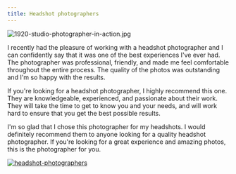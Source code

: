 ```yaml
---
title: Headshot photographers
---
```


![1920-studio-photographer-in-action.jpg](/1920-studio-photographer-in-action.jpg)

I recently had the pleasure of working with a headshot photographer and I can confidently say that it was one of the best experiences I've ever had. The photographer was professional, friendly, and made me feel comfortable throughout the entire process. The quality of the photos was outstanding and I'm so happy with the results.

If you're looking for a headshot photographer, I highly recommend this one. They are knowledgeable, experienced, and passionate about their work. They will take the time to get to know you and your needs, and will work hard to ensure that you get the best possible results.

I'm so glad that I chose this photographer for my headshots. I would definitely recommend them to anyone looking for a quality headshot photographer. If you're looking for a great experience and amazing photos, this is the photographer for you.

[![headshot-photographers](<https://dabuttonfactory.com/button.png?t=CHECK+SERVICE&f=Noto+Sans-Bold&ts=26&tc=fff&hp=45&vp=20&c=11&bgt=unicolored&bgc=4bd42f>)](<https://londonexpertfinder.com/link>)